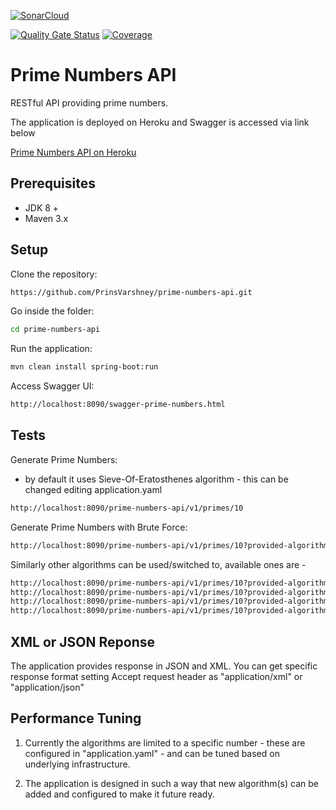 [![SonarCloud](https://sonarcloud.io/images/project_badges/sonarcloud-orange.svg)](https://sonarcloud.io/dashboard?id=PrinsVarshney_prime-numbers-api)

[![Quality Gate Status](https://sonarcloud.io/api/project_badges/measure?project=PrinsVarshney_prime-numbers-api&metric=alert_status)](https://sonarcloud.io/dashboard?id=PrinsVarshney_prime-numbers-api) [![Coverage](https://sonarcloud.io/api/project_badges/measure?project=PrinsVarshney_prime-numbers-api&metric=coverage)](https://sonarcloud.io/dashboard?id=PrinsVarshney_prime-numbers-api)


# Prime Numbers API

RESTful API providing prime numbers.

The application is deployed on Heroku and Swagger is accessed via link below

   [Prime Numbers API on Heroku]()
 

## Prerequisites
- JDK 8 +
- Maven 3.x

## Setup

Clone the repository:
```bash
https://github.com/PrinsVarshney/prime-numbers-api.git
```

Go inside the folder:
```bash
cd prime-numbers-api
```

Run the application:
```bash
mvn clean install spring-boot:run
```

Access Swagger UI:
```bash
http://localhost:8090/swagger-prime-numbers.html
```

## Tests

Generate Prime Numbers:
- by default it uses Sieve-Of-Eratosthenes algorithm - this can be changed editing application.yaml
```bash
http://localhost:8090/prime-numbers-api/v1/primes/10
```

Generate Prime Numbers with Brute Force:
```bash
http://localhost:8090/prime-numbers-api/v1/primes/10?provided-algorithm=brute-force
```

Similarly other algorithms can be used/switched to, available ones are -
```bash
http://localhost:8090/prime-numbers-api/v1/primes/10?provided-algorithm=brute-force
http://localhost:8090/prime-numbers-api/v1/primes/10?provided-algorithm=optimized-brute-force
http://localhost:8090/prime-numbers-api/v1/primes/10?provided-algorithm=stream
http://localhost:8090/prime-numbers-api/v1/primes/10?provided-algorithm=sieve-of-eratosthenes
```
 
## XML or JSON Reponse

The application provides response in JSON and XML. You can get specific response format setting Accept request header as "application/xml" or "application/json" 

## Performance Tuning

1) Currently the algorithms are limited to a specific number - these are configured in "application.yaml" - and can be tuned based on underlying infrastructure.

2) The application is designed in such a way that new algorithm(s) can be added and configured to make it future ready.



